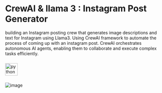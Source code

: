 # CrewAI & llama 3 : Instagram Post Generator
building an Instagram posting crew that generates image descriptions and text for Instagram using Llama3. Using CrewAI framework to automate the process of coming up with an instagram post. 
CrewAI orchestrates autonomous AI agents, enabling them to collaborate and execute complex tasks efficiently.
</br>
###

<div align="left">
  <img src="https://cdn.jsdelivr.net/gh/devicons/devicon/icons/python/python-original.svg" height="40" alt="python logo"  />
</div>

###

![image](https://github.com/raamlaa/llama3-instagram/assets/94558213/d76e59bf-80d8-422c-8fde-645035f6837b)
